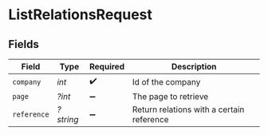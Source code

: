 # ListRelationsRequest


## Fields

| Field                                     | Type                                      | Required                                  | Description                               |
| ----------------------------------------- | ----------------------------------------- | ----------------------------------------- | ----------------------------------------- |
| `company`                                 | *int*                                     | :heavy_check_mark:                        | Id of the company                         |
| `page`                                    | *?int*                                    | :heavy_minus_sign:                        | The page to retrieve                      |
| `reference`                               | *?string*                                 | :heavy_minus_sign:                        | Return relations with a certain reference |